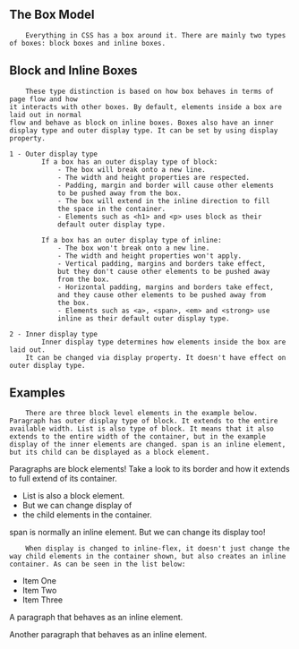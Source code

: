 <link rel="stylesheet" href="box-model.css" type="text/css">

## The Box Model
        Everything in CSS has a box around it. There are mainly two types of boxes: block boxes and inline boxes. 

## Block and Inline Boxes
        These type distinction is based on how box behaves in terms of page flow and how
    it interacts with other boxes. By default, elements inside a box are laid out in normal
    flow and behave as block on inline boxes. Boxes also have an inner display type and outer display type. It can be set by using display property.

    1 - Outer display type
            If a box has an outer display type of block:
                - The box will break onto a new line.
                - The width and height properties are respected.
                - Padding, margin and border will cause other elements
                to be pushed away from the box.
                - The box will extend in the inline direction to fill
                the space in the container.
                - Elements such as <h1> and <p> uses block as their
                default outer display type.

            If a box has an outer display type of inline:
                - The box won't break onto a new line.
                - The width and height properties won't apply.
                - Vertical padding, margins and borders take effect,
                but they don't cause other elements to be pushed away
                from the box.
                - Horizontal padding, margins and borders take effect,
                and they cause other elements to be pushed away from 
                the box.
                - Elements such as <a>, <span>, <em> and <strong> use
                inline as their default outer display type.

    2 - Inner display type
            Inner display type determines how elements inside the box are laid out.
        It can be changed via display property. It doesn't have effect on outer display type.

## Examples
        There are three block level elements in the example below. Paragraph has outer display type of block. It extends to the entire available width. List is also type of block. It means that it also extends to the entire width of the container, but in the example display of the inner elements are changed. span is an inline element, but its child can be displayed as a block element.

<p class="block-example">
    Paragraphs are block elements! Take a look to its border and how it extends to full extend of its container.
</p>
<ul class="block-example">
    <li>List is also a block element. </li>
    <li>But we can change display of </li>
    <li>the child elements in the container.</li>
</ul>
<p class="block-example">span is normally an <span class="block">inline</span> element. <span>But we can change its display too!</span></p>

        When display is changed to inline-flex, it doesn't just change the way child elements in the container shown, but also creates an inline container. As can be seen in the list below:

<ul class="inline-example">
    <li>Item One</li>
    <li>Item Two</li>
    <li>Item Three</li>
</ul>
<p class="inline">A paragraph that behaves as an inline element.</p>
<p class="inline">Another paragraph that behaves as an inline element.</p>
